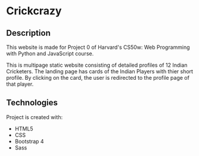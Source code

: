 # Crickcrazy

## Description
This website is made for Project 0 of Harvard's CS50w: Web Programming with Python and JavaScript course.

This is multipage static website consisting of detailed profiles of 12 Indian Cricketers.
The landing page has cards of the Indian Players with thier short profile. By clicking on the card, the user is redirected to the profile page of that player.

## Technologies
Project is created with:
* HTML5
* CSS
* Bootstrap 4
* Sass

